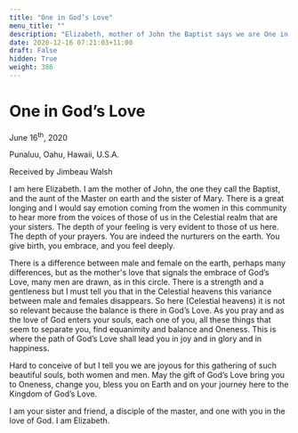 ```yaml
---
title: "One in God’s Love"
menu_title: ""
description: "Elizabeth, mother of John the Baptist says we are One in God’s Love"
date: 2020-12-16 07:21:03+11:00
draft: False
hidden: True
weight: 386
---
```

# One in God’s Love

June 16<sup>th</sup>, 2020

Punaluu, Oahu, Hawaii, U.S.A.

Received by Jimbeau Walsh



I am here Elizabeth. I am the mother of John, the one they call the Baptist, and the aunt of the Master on earth and the sister of Mary. There is a great longing and I would say emotion coming from the women in this community to hear more from the voices of those of us in the Celestial realm that are your sisters. The depth of your feeling is very evident to those of us here. The depth of your prayers. You are indeed the nurturers on the earth. You give birth, you embrace, and you feel deeply. 

There is a difference between male and female on the earth, perhaps many differences, but as the mother's love that signals the embrace of God’s Love, many men are drawn, as in this circle. There is a strength and a gentleness but I must tell you that in the Celestial heavens this variance between male and females disappears. So here (Celestial heavens) it is not so relevant because the balance is there in God’s Love. As you pray and as the love of God enters your souls, each one of you, all these things that seem to separate you, find equanimity and balance and Oneness. This is where the path of God’s Love shall lead you in joy and in glory and in happiness. 

Hard to conceive of but I tell you we are joyous for this gathering of such beautiful souls, both women and men. May the gift of God’s Love bring you to Oneness, change you, bless you on Earth and on your journey here to the Kingdom of God’s Love. 

I am your sister and friend, a disciple of the master, and one with you in the love of God. I am Elizabeth.
